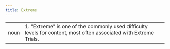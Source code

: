```yaml
---
title: Extreme
---
```

| | |
| --- | --- |
| noun | 1.  	"Extreme" is one of the commonly used difficulty levels for content, most often associated with Extreme Trials.	|
